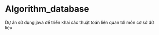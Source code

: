 # Algorithm_database
Dự án sử dụng java để triển khai các thuật toán liên quan tới môn cơ sở dữ liệu
